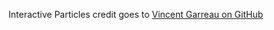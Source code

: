 Interactive Particles credit goes to [Vincent Garreau on GitHub](https://github.com/VincentGarreau/particles.js/)